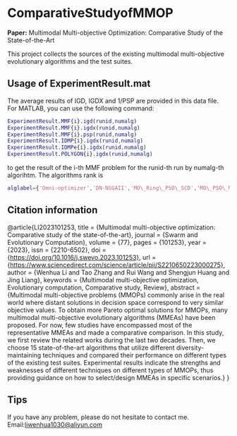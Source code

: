 # ComparativeStudyofMMOP
**Paper:** Multimodal Multi-objective Optimization: Comparative Study of the State-of-the-Art

This project collects the sources of the existing multimodal multi-objective evolutionary algorithms and the test suites.

## Usage of ExperimentResult.mat

The average results of IGD, IGDX and 1/PSP are provided in this data file.
For MATLAB, you can use the following command:
``` matlab
ExperimentResult.MMF{i}.igd(runid,numalg)
ExperimentResult.MMF{i}.igdx(runid,numalg)
ExperimentResult.MMF{i}.psp(runid,numalg)
ExperimentResult.IDMP{i}.igdx(runid,numalg)
ExperimentResult.IDMPe{i}.igdx(runid,numalg)
ExperimentResult.POLYGON{i}.igdx(runid,numalg)
```

to get the result of the i-th MMF problem for the runid-th run by numalg-th algorihtm. The algorithms rank is
``` matlab
alglabel={'Omni-optimizer','DN-NSGAII','MO\_Ring\_PSO\_SCD','MO\_PSO\_MM','DNEA','Tri-MOEA&TAR', 'DNEA-L','CPDEA','MP-MMEA','MMOEA/DC','MMEA-WI','HREA'};
```

## Citation information
@article{LI2023101253,
title = {Multimodal multi-objective optimization: Comparative study of the state-of-the-art},
journal = {Swarm and Evolutionary Computation},
volume = {77},
pages = {101253},
year = {2023},
issn = {2210-6502},
doi = {https://doi.org/10.1016/j.swevo.2023.101253},
url = {https://www.sciencedirect.com/science/article/pii/S2210650223000275},
author = {Wenhua Li and Tao Zhang and Rui Wang and Shengjun Huang and Jing Liang},
keywords = {Multimodal multi-objective optimization, Evolutionary computation, Comparative study, Review},
abstract = {Multimodal multi-objective problems (MMOPs) commonly arise in the real world where distant solutions in decision space correspond to very similar objective values. To obtain more Pareto optimal solutions for MMOPs, many multimodal multi-objective evolutionary algorithms (MMEAs) have been proposed. For now, few studies have encompassed most of the representative MMEAs and made a comparative comparison. In this study, we first review the related works during the last two decades. Then, we choose 15 state-of-the-art algorithms that utilize different diversity-maintaining techniques and compared their performance on different types of the existing test suites. Experimental results indicate the strengths and weaknesses of different techniques on different types of MMOPs, thus providing guidance on how to select/design MMEAs in specific scenarios.}
}

## Tips
If you have any problem, please do not hesitate to contact me. Email:liwenhua1030@aliyun.com